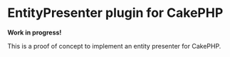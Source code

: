 # EntityPresenter plugin for CakePHP

**Work in progress!**

This is a proof of concept to implement an entity presenter for CakePHP.
